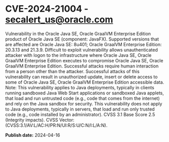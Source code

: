 # CVE-2024-21004 - secalert_us@oracle.com

Vulnerability in the Oracle Java SE, Oracle GraalVM Enterprise Edition product of Oracle Java SE (component: JavaFX).  Supported versions that are affected are Oracle Java SE: 8u401; Oracle GraalVM Enterprise Edition: 20.3.13 and  21.3.9. Difficult to exploit vulnerability allows unauthenticated attacker with logon to the infrastructure where Oracle Java SE, Oracle GraalVM Enterprise Edition executes to compromise Oracle Java SE, Oracle GraalVM Enterprise Edition.  Successful attacks require human interaction from a person other than the attacker. Successful attacks of this vulnerability can result in  unauthorized update, insert or delete access to some of Oracle Java SE, Oracle GraalVM Enterprise Edition accessible data. Note: This vulnerability applies to Java deployments, typically in clients running sandboxed Java Web Start applications or sandboxed Java applets, that load and run untrusted code (e.g., code that comes from the internet) and rely on the Java sandbox for security. This vulnerability does not apply to Java deployments, typically in servers, that load and run only trusted code (e.g., code installed by an administrator). CVSS 3.1 Base Score 2.5 (Integrity impacts).  CVSS Vector: (CVSS:3.1/AV:L/AC:H/PR:N/UI:R/S:U/C:N/I:L/A:N).

**Publish date:** 2024-04-16
